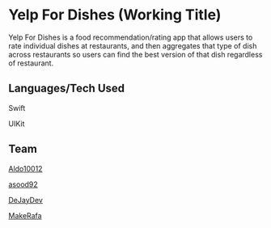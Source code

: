 # Yelp For Dishes (Working Title)

Yelp For Dishes is a food recommendation/rating app that allows users to rate individual dishes at restaurants, and then aggregates that type of dish across restaurants so users can find the best version of that dish regardless of restaurant.

## Languages/Tech Used

Swift

UIKit



## Team
[Aldo10012](https://github.com/orgs/Yelp-for-Food/people/Aldo10012)

[asood92](https://github.com/orgs/Yelp-for-Food/people/asood92)

[DeJayDev](https://github.com/orgs/Yelp-for-Food/people/DeJayDev)

[MakeRafa](https://github.com/orgs/Yelp-for-Food/people/MakeRafa)
